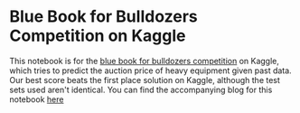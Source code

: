 # Blue Book for Bulldozers Competition on Kaggle

This notebook is for the [blue book for bulldozers competition](https://www.kaggle.com/c/bluebook-for-bulldozers) on Kaggle, which tries to predict the auction price of heavy equipment given past data. Our best score beats the first place solution on Kaggle, although the test sets used aren't identical. You can find the accompanying blog for this notebook [here](https://medium.com/python-in-plain-english/blue-book-for-bulldozers-competition-part-1-basic-data-pre-processing-1248cd5d4214)
